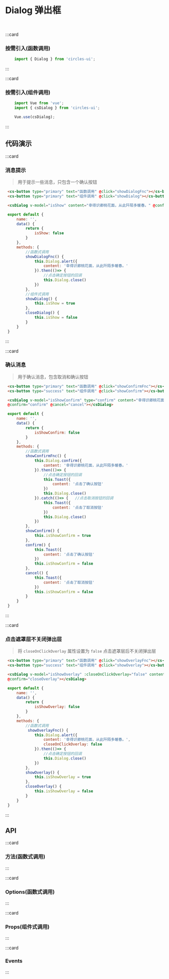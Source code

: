 # Dialog 弹出框
<br/>

:::card
   ### 按需引入(函数调用)

   ```js
       import { Dialog } from 'circles-ui';
   ```
:::

:::card
   ### 按需引入(组件调用)

   ```js
       import Vue from 'vue';
       import { csDialog } from 'circles-ui';

       Vue.use(csDialog);  
   ```
:::


## 代码演示

:::card
### 消息提示
> 用于提示一些消息，只包含一个确认按钮

   ```html
    <cs-button type="primary" text="函数调用" @click="showDialogFnc"></cs-button>
    <cs-button type="primary" text="组件调用" @click="showDialog"></cs-button>

    <csDialog v-model="isShow" content="幸得识卿桃花面，从此阡陌多暖春。" @confirm="closeDialog"></csDialog>
   ```
   ```js
    export default {
        name: '',
        data() {
            return {
                isShow: false
            }
        },
        methods: {
            //函数式调用
            showDialogFnc() {
                this.Dialog.alert({
                    content: '幸得识卿桃花面，从此阡陌多暖春。'
                }).then(()=> {
                    //点击确定按钮的回调
                    this.Dialog.close()
                })
            },
            //组件式调用
            showDialog() {
                this.isShow = true
            },
            closeDialog() {
                this.isShow = false
            }
        }
    }
   ```
:::

:::card
### 确认消息
> 用于确认消息，包含取消和确认按钮

   ```html
    <cs-button type="primary" text="函数调用" @click="showConfirmFnc"></cs-button>
    <cs-button type="success" text="组件调用" @click="showConfirm"></cs-button>

    <csDialog v-model="isShowConfirm" type="confirm" content="幸得识卿桃花面，从此阡陌多暖春。" 
    @confirm="confirm" @cancel="cancel"></csDialog>
   ```
   ```js
    export default {
        name: '',
        data() {
            return {
                isShowConfirm: false
            }
        },
        methods: {
            //函数式调用
            showConfirmFnc() {
                this.Dialog.confirm({
                    content: '幸得识卿桃花面，从此阡陌多暖春。'
                }).then(()=> {
                    //点击确定按钮的回调
                    this.Toast({
                        content: '点击了确认按钮'
                    })
                    this.Dialog.close()
                }).catch(()=> {   //点击取消按钮的回调
                    this.Toast({
                        content: '点击了取消按钮'
                    })
                    this.Dialog.close()
                })
            },
            showConfirm() {
                this.isShowConfirm = true
            },
            confirm() {
                this.Toast({
                    content: '点击了确认按钮'
                })
                this.isShowConfirm = false
            },
            cancel() {
                this.Toast({
                    content: '点击了取消按钮'
                })
                this.isShowConfirm = false
            }
        }
    }
   ```
:::

:::card
### 点击遮罩层不关闭弹出层
> 将 `closeOnClickOverlay` 属性设置为 `false` 点击遮罩层后不关闭弹出层

   ```html
    <cs-button type="primary" text="函数调用" @click="showOverlayFnc"></cs-button>
    <cs-button type="success" text="组件调用" @click="showOverlay"></cs-button>

    <csDialog v-model="isShowOverlay" :closeOnClickOverlay="false" content="幸得识卿桃花面，从此阡陌多暖春。" 
    @confirm="closeOverlay"></csDialog>
   ```
   ```js
    export default {
        name: '',
        data() {
            return {
                isShowOverlay: false
            }
        },
        methods: {
            //函数式调用
             showOverlayFnc() {
                this.Dialog.alert({
                    content: '幸得识卿桃花面，从此阡陌多暖春。',
                    closeOnClickOverlay: false
                }).then(()=> {
                    //点击确定按钮的回调
                    this.Dialog.close()
                })
            },
            showOverlay() {
                this.isShowOverlay = true
            },
            closeOverlay() {
                this.isShowOverlay = false
            }
        }
    }
   ```
:::

## API

:::card
### 方法(函数式调用)

<template>
   <el-table
        :data="methodData"
        stripe
        border
        style="width: 100%">
        <el-table-column
          prop="name"
          label="方法名"
          width="180">
        </el-table-column>
        <el-table-column
          prop="remake"
          label="说明"
          >
        </el-table-column>
        <el-table-column
          prop="param"
          label="参数"
          width="100">
        </el-table-column>
        <el-table-column
          prop="callback"
          label="返回值"
          width="100">
        </el-table-column>
      </el-table>
    </template>
:::

:::card
### Options(函数式调用)

<template>
   <el-table
        :data="OptionData"
        stripe
        border
        style="width: 100%">
        <el-table-column
          prop="param"
          label="参数"
          width="180">
        </el-table-column>
        <el-table-column
          prop="remake"
          label="说明"
          >
        </el-table-column>
        <el-table-column
          prop="type"
          label="类型"
          width="120">
        </el-table-column>
        <el-table-column
          prop="default"
          label="默认值"
          width="120">
        </el-table-column>
      </el-table>
    </template>
:::

:::card
### Props(组件式调用)

   <template>
   <el-table
        :data="apiData"
        stripe
        border
        style="width: 100%">
        <el-table-column
          prop="name"
          label="参数"
          width="180">
        </el-table-column>
        <el-table-column
          prop="remake"
          label="说明"
          >
        </el-table-column>
        <el-table-column
          prop="type"
          label="类型"
          width="130">
        </el-table-column>
        <el-table-column
             prop="default"
             label="默认值"
             width="150">
        </el-table-column>
      </el-table>
</template>
<script>
export default {
  data () {
    return {
       methodData: [
           {
                name: 'Dialog.alert',
                remake: '展示消息提示弹窗',
                param: 'options	',
                callback: 'Promise'
           },
           {
                name: 'Dialog.confirm',
                remake: '控制Popup弹出层的显示隐藏',
                param: 'options',
                callback: 'Promise'
            },
            {
                name: 'Dialog.close',
                remake: '关闭弹窗',
                param: '-',
                callback: 'void'
            }
       ],
       OptionData: [
           {
               param: 'content',
               remake: '弹出框文案内容',
               type: 'String',
               default: "''"
           },
           {
               param: 'isRound',
               remake: '是否展示圆角',
               type: 'Boolean',
               default: 'true'
           },
           {
               param: 'isOverlay',
               remake: '是否显示遮罩层',
               type: 'Boolean',
               default: 'true'
           },
           {
               param: 'overlayStyle',
               remake: '自定义遮罩层样式',
               type: 'String',
               default: "''"
           },
           {
               param: 'closeOnClickOverlay',
               remake: '是否点击遮罩层后关闭',
               type: 'Boolean',
               default: 'true'
           },
           {
               param: 'lockScroll',
               remake: '是否锁定背景滚动',
               type: 'Boolean',
               default: 'true'
           },
           {
               param: 'confirmBtnText',
               remake: '确认按钮文案，alert类型时为底部按钮的文案',
               type: 'String',
               default: "'确定'"
           },
           {
               param: 'confirmBthColor',
               remake: '确认按钮文字颜色',
               type: 'String',
               default: "'#1989FA'"
           },
           {
               param: 'confirmBthBgColor',
               remake: '确认按钮的背景颜色',
               type: 'String',
               default: "'#fff'"
           },
           {
               param: 'cancelBtnText',
               remake: '取消按钮文案',
               type: 'String',
               default: "'取消'"
           },
           {
               param: 'cancelBthColor',
               remake: '取消按钮文字颜色',
               type: 'String',
               default: "'#333'"
           },
           {
               param: 'cancelBthBgColor',
               remake: '取消按钮的背景颜色',
               type: 'String',
               default: "'#fff'"
           },
       ],
      apiData: [{
                  name: 'v-model(isShow)',
                  remake: '是否显示弹框',
                  type: 'Boolean',
                  default: 'false'
                },
                {
                  name: 'content',
                  remake: '文案内容',
                  type: 'String',
                  default: "''"
                },
                {
                  name: 'isOverlay',
                  remake: '是否显示背景蒙层',
                  type: 'Boolean',
                  default: 'true'
                },
                {
                  name: 'closeOnClickOverlay',
                  remake: '是否点击背景蒙层后关闭',
                  type: 'Boolean',
                  default: "true"
                },
                {
                  name: 'isRound',
                  remake: '是否展示圆角',
                  type: 'Boolean',
                  default: "true"
                },
                {
                  name: 'type',
                  remake: '弹出框类型。可选值confirm，默认alert',
                  type: 'String',
                  default: "'alert'"
                },
                {
                  name: 'lockScroll',
                  remake: '弹出层显示时是否锁定背景滚动',
                  type: 'Boolean',
                  default: 'true'
                }, 
                {
                  name: 'confirmBtnText',
                  remake: '确认按钮文案，alert类型时为底部按钮的文案',
                  type: 'String',
                  default: "'确定'"
                },
                {
                  name: 'confirmBthColor',
                  remake: '确认按钮文字颜色',
                  type: 'String',
                  default: "'#1989FA'"
                },
                {
                  name: 'confirmBthBgColor',
                  remake: '确认按钮的背景颜色',
                  type: 'String',
                  default: "'#fff'"
                },
                {
                  name: 'cancelBtnText',
                  remake: '取消按钮文案',
                  type: 'String',
                  default: "'取消'"
                },
                {
                  name: 'cancelBthColor',
                  remake: '取消按钮文字颜色,默认#333',
                  type: 'String',
                  default: "'#333'"
                },
                {
                  name: 'cancelBthBgColor',
                  remake: '取消按钮的背景颜色',
                  type: 'String',
                  default: "'#fff'"
                },
                ],
                eventData: [
                    {
                  name: 'confirm',
                  remake: '点击确认按钮时触发',
                  param: 'void'
                },
                {
                  name: 'cancel',
                  remake: '点击取消按钮时触发',
                  param: 'void'
                },
                {
                  name: 'open',
                  remake: 'dialog打开时触发',
                  param: 'void'
                },
                {
                  name: 'opened',
                  remake: 'dialog打开且动画结束时触发',
                  param: 'void'
                },
                {
                  name: 'close',
                  remake: 'dialog关闭时触发',
                  param: 'void'
                },
                {
                  name: 'closed',
                  remake: 'dialog关闭且动画结束时触发',
                  param: 'void'
                }
                ]
    }
  }
}
</script>
:::

:::card
### Events

<template>
   <el-table
        :data="eventData"
        stripe
        border
        style="width: 100%">
        <el-table-column
          prop="name"
          label="事件名"
          width="180">
        </el-table-column>
        <el-table-column
          prop="remake"
          label="说明"
          >
        </el-table-column>
        <el-table-column
          prop="param"
          label="回调参数"
          width="180">
        </el-table-column>
      </el-table>
    </template>
:::
